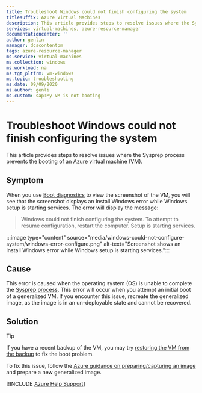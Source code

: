 ```yaml
---
title: Troubleshoot Windows could not finish configuring the system
titlesuffix: Azure Virtual Machines
description: This article provides steps to resolve issues where the Sysprep process prevents the booting of an Azure VM.
services: virtual-machines, azure-resource-manager
documentationcenter: ''
author: genlin
manager: dcscontentpm
tags: azure-resource-manager
ms.service: virtual-machines
ms.collection: windows
ms.workload: na
ms.tgt_pltfrm: vm-windows
ms.topic: troubleshooting
ms.date: 09/09/2020
ms.author: genli
ms.custom: sap:My VM is not booting
---
```


# Troubleshoot Windows could not finish configuring the system

This article provides steps to resolve issues where the Sysprep process prevents the booting of an Azure virtual machine (VM).

## Symptom

When you use [Boot diagnostics](./boot-diagnostics.md) to view the screenshot of the VM, you will see that the screenshot displays an Install Windows error while Windows setup is starting services. The error will display the message:

> Windows could not finish configuring the system. To attempt to resume configuration, restart the computer. Setup is starting services.

  :::image type="content" source="media/windows-could-not-configure-system/windows-error-configure.png" alt-text="Screenshot shows an Install Windows error while Windows setup is starting services.":::

## Cause

This error is caused when the operating system (OS) is unable to complete the [Sysprep process](/windows-hardware/manufacture/desktop/sysprep-process-overview). This error will occur when you attempt an initial boot of a generalized VM. If you encounter this issue, recreate the generalized image, as the image is in an un-deployable state and cannot be recovered.

## Solution

> [!TIP]
> If you have a recent backup of the VM, you may try [restoring the VM from the backup](/azure/backup/backup-azure-arm-restore-vms) to fix the boot problem.

To fix this issue, follow the [Azure guidance on preparing/capturing an image](/azure/virtual-machines/windows/upload-generalized-managed) and prepare a new generalized image.

[!INCLUDE [Azure Help Support](../../../includes/azure-help-support.md)]
